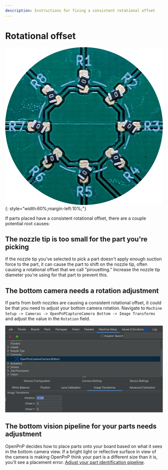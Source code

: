 ```yaml
---
description: Instructions for fixing a consistent rotational offset
---
```


# Rotational offset

![parts placed with a consistent global offset for only one nozzle](img/rotational-offset.png){: style="width:60%;margin-left:10%;"}

If parts placed have a consistent rotational offset, there are a couple potential root causes:

## The nozzle tip is too small for the part you're picking

If the nozzle tip you've selected to pick a part doesn't apply enough suction force to the part, it can cause the part to shift on the nozzle tip, often causing a rotational offset that we call "pirouetting." Increase the nozzle tip diameter you're using for that part to prevent this.

## The bottom camera needs a rotation adjustment

If parts from both nozzles are causing a consistent rotational offset, it could be that you need to adjust your bottom camera rotation. Navigate to `Machine Setup -> Cameras -> OpenPnPCaptureCamera Bottom -> Image Transforms` and adjust the value in the `Rotation` field.

![adjusting camera rotation](img/adjusting-camera-rotation.png)

## The bottom vision pipeline for your parts needs adjustment

OpenPnP decides how to place parts onto your board based on what it sees in the bottom camera view. If a bright light or reflective surface in view of the camera is making OpenPnP think your part is a different size than it is, you'll see a placement error. [Adjust your part identification pipeline](/openpnp/vision-pipeline-adjustment/5).
